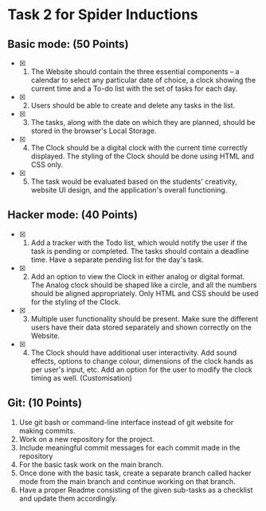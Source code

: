 # Task 2 for Spider Inductions

## Basic mode: (50 Points)
- [x] 1. The Website should contain the three essential components – a calendar to select any particular date of choice, a clock showing the current time and a To-do list with the set of tasks for each day.
- [x] 2. Users should be able to create and delete any tasks in the list.
- [x] 3. The tasks, along with the date on which they are planned, should be stored in the browser's Local Storage.
- [x] 4. The Clock should be a digital clock with the current time correctly displayed. The styling of the Clock should be done using HTML and CSS only.
- [x] 5. The task would be evaluated based on the students' creativity, website UI design, and the application's overall functioning.

## Hacker mode: (40 Points)
- [x] 1. Add a tracker with the Todo list, which would notify the user if the task is pending or completed. The tasks should contain a deadline time. Have a separate pending list for the day's task.
- [x] 2. Add an option to view the Clock in either analog or digital format. The Analog clock should be shaped like a circle, and all the numbers should be aligned appropriately. Only HTML and CSS should be used for the styling of the Clock.
- [x] 3. Multiple user functionality should be present. Make sure the different users have their data stored separately and shown correctly on the Website.
- [x] 4. The Clock should have additional user interactivity. Add sound effects, options to change colour, dimensions of the clock hands as per user's input, etc. Add an option for the user to modify the clock timing as well. (Customisation)

## Git: (10 Points)
1. Use git bash or command-line interface instead of git website for making commits.
2. Work on a new repository for the project.
3. Include meaningful commit messages for each commit made in the repository
4. For the basic task work on the main branch.
5. Once done with the basic task, create a separate branch called hacker mode from the main branch and continue working on that branch.
6. Have a proper Readme consisting of the given sub-tasks as a checklist and update them accordingly.
